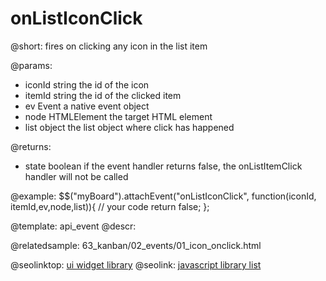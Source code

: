 onListIconClick
=============

@short:
	fires on clicking any icon in the list item

@params:

- iconId		string			the id of the icon
- itemId		string			the id of the clicked item
- ev			Event 			a native event object
- node			HTMLElement		the target HTML element
- list			object			the list object where click has happened

@returns:

- state		boolean		 if the event handler returns false, the onListItemClick handler will not be called

@example:
$$("myBoard").attachEvent("onListIconClick", function(iconId, itemId,ev,node,list)){
    // your code
    return false;
};

@template:	api_event
@descr:

@relatedsample:
63_kanban/02_events/01_icon_onclick.html

@seolinktop: [ui widget library](https://webix.com)
@seolink: [javascript library list](https://webix.com/widget/list/)